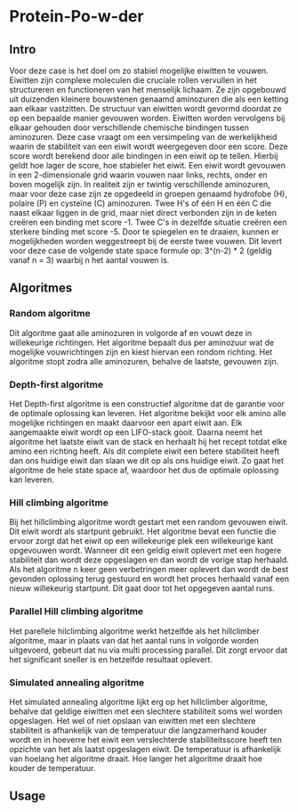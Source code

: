 # Protein-Po-w-der
## Intro
Voor deze case is het doel om zo stabiel mogelijke eiwitten te vouwen.
Eiwitten zijn complexe moleculen die cruciale rollen vervullen in het structureren en functioneren van het menselijk lichaam.
Ze zijn opgebouwd uit duizenden kleinere bouwstenen genaamd aminozuren die als een ketting aan elkaar vastzitten. 
De structuur van eiwitten wordt gevormd doordat ze op een bepaalde manier gevouwen worden.
Eiwitten worden vervolgens bij elkaar gehouden door verschillende chemische bindingen tussen aminozuren.
Deze case vraagt om een versimpeling van de werkelijkheid waarin de stabiliteit van een eiwit wordt weergegeven door een score.
Deze score wordt berekend door alle bindingen in een eiwit op te tellen.
Hierbij geldt hoe lager de score, hoe stabieler het eiwit. 
Een eiwit wordt gevouwen in een 2-dimensionale grid waarin vouwen naar links, rechts, onder en boven mogelijk zijn.
In realiteit zijn er twintig verschillende aminozuren, maar voor deze case zijn ze opgedeeld in groepen genaamd hydrofobe (H), polaire (P) en cysteïne (C) aminozuren.
Twee H's of één H en één C die naast elkaar liggen in de grid, maar niet direct verbonden zijn in de keten creëren een binding met score -1.
Twee C's in dezelfde situatie creëren een sterkere binding met score -5.
Door te spiegelen en te draaien, kunnen er mogelijkheden worden weggestreept bij de eerste twee vouwen.
Dit levert voor deze case de volgende state space formule op: 3^(n-2) * 2 (geldig vanaf n = 3) waarbij n het aantal vouwen is.

## Algoritmes

### Random algoritme
Dit algoritme gaat alle aminozuren in volgorde af en vouwt deze in willekeurige richtingen. Het algoritme bepaalt dus per aminozuur wat de mogelijke vouwrichtingen zijn en kiest hiervan een rondom richting. Het algoritme stopt zodra alle aminozuren, behalve de laatste, gevouwen zijn.

### Depth-first algoritme
Het Depth-first algoritme is een constructief algoritme dat de garantie voor de optimale oplossing kan leveren. Het algoritme bekijkt voor elk amino alle mogelijke richtingen en maakt daarvoor een apart eiwit aan. Elk aangemaakte eiwit wordt op een LIFO-stack gooit. Daarna neemt het algoritme het laatste eiwit van de stack en herhaalt hij het recept totdat elke amino een richting heeft. Als dit complete eiwit een betere stabiliteit heeft dan ons huidige eiwit dan slaan we dit op als ons huidige eiwit. Zo gaat het algoritme de hele state space af, waardoor het dus de optimale oplossing kan leveren. 

### Hill climbing algoritme
Bij het hillclimbing algoritme wordt gestart met een random gevouwen eiwit. Dit eiwit wordt als startpunt gebruikt. Het algoritme bevat een functie die ervoor zorgt dat het eiwit op een willekeurige plek een willekeurige kant opgevouwen wordt. Wanneer dit een geldig eiwit oplevert met een hogere stabiliteit dan wordt deze opgeslagen en dan wordt de vorige stap herhaald. Als het algoritme n keer geen verbetringen meer oplevert dan wordt de best gevonden oplossing terug gestuurd en wordt het proces herhaald vanaf een nieuw willekeurig startpunt. Dit gaat door tot het opgegeven aantal runs. 

### Parallel Hill climbing algoritme
Het parellele hilclimbing algoritme werkt hetzelfde als het hillclimber algoritme, maar in plaats van dat het aantal runs in volgorde worden uitgevoerd, gebeurt dat nu via multi processing parallel. Dit zorgt ervoor dat het significant sneller is en hetzelfde resultaat oplevert. 

### Simulated annealing algoritme
Het simulated annealing algoritme lijkt erg op het hillclimber algoritme, behalve dat geldige eiwitten met een slechtere stabiliteit soms wel worden opgeslagen. Het wel of niet opslaan van eiwitten met een slechtere stabiliteit is afhankelijk van de temperatuur die langzamerhand kouder wordt en in hoeverre het eiwit een verslechterde stabiliteitsscore heeft ten opzichte van het als laatst opgeslagen eiwit. De temperatuur is afhankelijk van hoelang het algoritme draait. Hoe langer het algoritme draait hoe kouder de temperatuur.


## Usage

